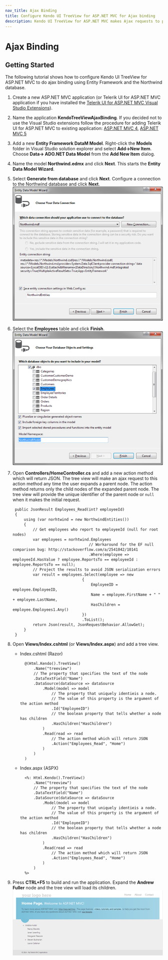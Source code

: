```yaml
---
nav_title: Ajax Binding
title: Configure Kendo UI TreeView for ASP.NET MVC for Ajax binding
description: Kendo UI TreeView for ASP.NET MVC makes Ajax requests to populate with nodes.
---
```


# Ajax Binding

## Getting Started

The following tutorial shows how to configure Kendo UI TreeView for ASP.NET MVC to do ajax binding using Entity Framework and the Northwind database.

1. Create a new ASP.NET MVC application (or Telerik UI for ASP.NET MVC application if you have installed the
[Telerik UI for ASP.NET MVC Visual Studio Extensions](/getting-started/using-kendo-with/aspnet-mvc/introduction#kendo-ui-for-asp.net-mvc-visual-studio-extensions)).
1. Name the application **KendoTreeViewAjaxBinding**. If you decided not to use the Visual Studio extensions follow the procedure for adding Telerik UI for ASP.NET MVC to existing application:
[ASP.NET MVC 4](/getting-started/using-kendo-with/aspnet-mvc/aspnet-mvc-4.md), [ASP.NET MVC 5](/getting-started/using-kendo-with/aspnet-mvc/aspnet-mvc-5.md)
1. Add a new **Entity Framework DataM Model**. Right-click the **Models** folder in Visual Studio solution explorer and select **Add->New Item**. Choose **Data-> ADO.NET Data Model** from the **Add New Item** dialog.
1. Name the model **Northwind.edmx** and click **Next**. This starts the **Entity Data Model Wizard**.
1. Select **Generate from database** and click **Next**. Configure a connection to the Northwind database and click **Next**.
![New entity data model](/getting-started/using-kendo-with/aspnet-mvc/helpers/treeview/images/tree-entity-data-model.png)
1. Select the **Employees** table and click **Finish**.
![Choose the Employees table](/getting-started/using-kendo-with/aspnet-mvc/helpers/treeview/images/tree-employees-table.png)
1. Open **Controllers/HomeController.cs** and add a new action method which will return JSON. The tree view will make an ajax request to this action method any time the
user expands a parent node. The action method returns only the child nodes of the expanded parent node. The tree view will provide the unique identifier of the parent node or `null` when it makes the initial request.

        public JsonResult Employees_Read(int? employeeId)
        {
            using (var norhtwind = new NorthwindEntities())
            {
                // Get employees who report to employeeId (null for root nodes)
                var employees = norhtwind.Employees
                                         // Workaround for the EF null comparison bug: http://stackoverflow.com/a/2541042/10141
                                         .Where(employee => employeeId.HasValue ? employee.ReportsTo == employeeId : employee.ReportsTo == null);
                // Project the results to avoid JSON serialization errors
                var result = employees.Select(employee => new
                                      {
                                          EmployeeID = employee.EmployeeID,
                                          Name = employee.FirstName + " " + employee.LastName,
                                          HasChildren = employee.Employees1.Any()
                                      })
                                      .ToList();
                return Json(result, JsonRequestBehavior.AllowGet);
            }
        }
1. Open **Views/Index.cshtml** (or **Views/Index.aspx**) and add a tree view.

    - Index.cshtml (Razor)

            @(Html.Kendo().TreeView()
                .Name("treeview")
                // The property that specifies the text of the node
                .DataTextField("Name")
                .DataSource(dataSource => dataSource
                    .Model(model => model
                        // The property that uniquely identieis a node.
                        // The value of this property is the argument of the action method
                        .Id("EmployeeID")
                        // the boolean property that tells whether a node has children
                        .HasChildren("HasChildren")
                    )
                    .Read(read => read
                        // The action method which will return JSON
                        .Action("Employees_Read", "Home")
                    )
                )
            )
    - Index.aspx (ASPX)

            <%: Html.Kendo().TreeView()
                .Name("treeview")
                // The property that specifies the text of the node
                .DataTextField("Name")
                .DataSource(dataSource => dataSource
                    .Model(model => model
                        // The property that uniquely identieis a node.
                        // The value of this property is the argument of the action method
                        .Id("EmployeeID")
                        // the boolean property that tells whether a node has children
                        .HasChildren("HasChildren")
                    )
                    .Read(read => read
                        // The action method which will return JSON
                        .Action("Employees_Read", "Home")
                    )
                )
            %>
1. Press **CTRL+F5** to build and run the application. Expand the **Andrew Fuller** node and the tree view will load its children.
![Final result](/getting-started/using-kendo-with/aspnet-mvc/helpers/treeview/images/tree-employees.png)
